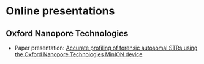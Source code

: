 # Online presentations

## Oxford Nanopore Technologies

-   Paper presentation: [Accurate profiling of forensic autosomal STRs using the Oxford Nanopore Technologies MinION device](https://press202305031marceelrf.netlify.app/#/title-slide)
